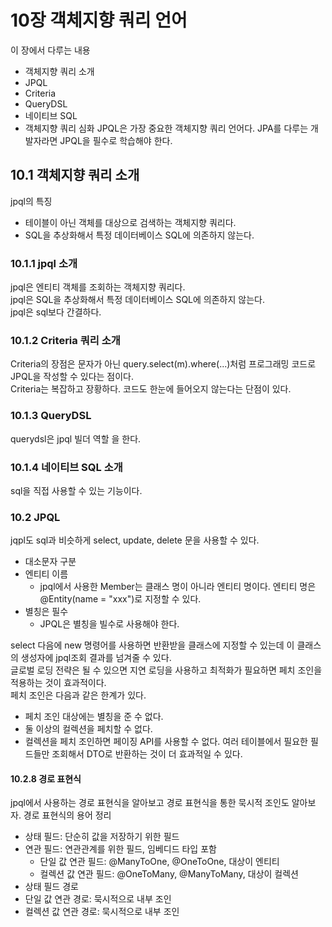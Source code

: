 # 10장 객체지향 쿼리 언어
이 장에서 다루는 내용
* 객체지향 쿼리 소개
* JPQL
* Criteria
* QueryDSL
* 네이티브 SQL
* 객체지향 쿼리 심화
JPQL은 가장 중요한 객체지향 쿼리 언어다. JPA를 다루는 개발자라면 JPQL을 필수로 학습해야 한다.   
## 10.1 객체지향 쿼리 소개
jpql의 특징
* 테이블이 아닌 객체를 대상으로 검색하는 객체지향 쿼리다.
* SQL을 추상화해서 특정 데이터베이스 SQL에 의존하지 않는다.
### 10.1.1 jpql 소개
jpql은 엔티티 객체를 조회하는 객체지향 쿼리다.   
jpql은 SQL을 추상화해서 특정 데이터베이스 SQL에 의존하지 않는다.   
jpql은 sql보다 간결하다.   
### 10.1.2 Criteria 쿼리 소개
Criteria의 장점은 문자가 아닌 query.select(m).where(...)처럼 프로그래밍 코드로 JPQL을 작성할 수 있다는 점이다.   
Criteria는 복잡하고 장황하다. 코드도 한눈에 들어오지 않는다는 단점이 있다.   
### 10.1.3 QueryDSL
querydsl은 jpql 빌더 역할 을 한다.
### 10.1.4 네이티브 SQL 소개
sql을 직접 사용할 수 있는 기능이다.
### 10.2 JPQL
jqpl도 sql과 비슷하게 select, update, delete 문을 사용할 수 있다.
* 대소문자 구분
* 엔티티 이름
  * jpql에서 사용한 Member는 클래스 명이 아니라 엔티티 명이다. 엔티티 명은 @Entity(name = "xxx")로 지정할 수 있다.
* 별칭은 필수
  * JPQL은 별칭을 빌수로 사용해야 한다.

select 다음에 new 명령어를 사용하면 반환받을 클래스에 지정할 수 있는데 이 클래스의 생성자에 jpql조회 결과를 넘겨줄 수 있다.   
글로벌 로딩 전략은 될 수 있으면 지연 로딩을 사용하고 최적화가 필요하면 페치 조인을 적용하는 것이 효과적이다.   
페치 조인은 다음과 같은 한계가 있다.   
* 페치 조인 대상에는 별칭을 준 수 없다.
* 둘 이상의 컬렉션을 페치할 수 없다.
* 컬렉션을 페치 조인하면 페이징 API를 사용할 수 없다.
여러 테이블에서 필요한 필드들만 조회해서 DTO로 반환하는 것이 더 효과적일 수 있다.
#### 10.2.8 경로 표현식
jpql에서 사용하는 경로 표현식을 알아보고 경로 표현식을 통한 묵시적 조인도 알아보자.
경로 표현식의 용어 정리
* 상태 필드: 단순히 값을 저장하기 위한 필드
* 연관 필드: 연관관계를 위한 필드, 임베디드 타입 포함
  * 단일 값 연관 필드: @ManyToOne, @OneToOne, 대상이 엔티티
  * 컬렉션 값 연관 필드: @OneToMany, @ManyToMany, 대상이 컬렉션
* 상태 필드 경로
* 단일 값 연관 경로: 묵시적으로 내부 조인
* 컬렉션 값 연관 경로: 묵시적으로 내부 조인

